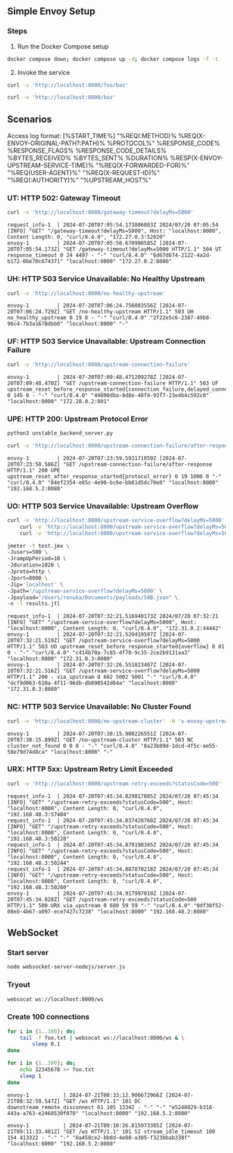 ## Simple Envoy Setup

### Steps

1. Run the Docker Compose setup

```sh
docker compose down; docker compose up -d; docker compose logs -f -t
```

2. Invoke the service

```sh
curl -v 'http://localhost:8000/foo/baz'
```

```sh
curl -v 'http://localhost:8000/baz'
```

## Scenarios

Access log format:
[%START_TIME%] "%REQ(:METHOD)% %REQ(X-ENVOY-ORIGINAL-PATH?:PATH)% %PROTOCOL%" %RESPONSE_CODE% %RESPONSE_FLAGS% %RESPONSE_CODE_DETAILS% %BYTES_RECEIVED% %BYTES_SENT% %DURATION% %RESP(X-ENVOY-UPSTREAM-SERVICE-TIME)% "%REQ(X-FORWARDED-FOR)%" "%REQ(USER-AGENT)%" "%REQ(X-REQUEST-ID)%" "%REQ(:AUTHORITY)%" "%UPSTREAM_HOST%"

### UT: HTTP 502: Gateway Timeout

```sh
curl -v 'http://localhost:8000/gateway-timeout?delayMs=5000'
```

```log
request_info-1  | 2024-07-20T07:05:54.173886083Z 2024/07/20 07:05:54 [INFO] "GET" "/gateway-timeout?delayMs=5000", Host: "localhost:8000", Content Length: 0, "curl/8.4.0", "172.27.0.3:52020"
envoy-1         | 2024-07-20T07:05:58.670998585Z [2024-07-20T07:05:54.173Z] "GET /gateway-timeout?delayMs=5000 HTTP/1.1" 504 UT response_timeout 0 24 4497 - "-" "curl/8.4.0" "6d67d674-2122-4a2d-b172-0be70c674371" "localhost:8000" "172.27.0.2:8080"
```

### UH: HTTP 503 Service Unavailable: No Healthy Upstream

```sh
curl -v 'http://localhost:8000/no-healthy-upstream'
```

```log
envoy-1         | 2024-07-20T07:06:24.756083556Z [2024-07-20T07:06:24.729Z] "GET /no-healthy-upstream HTTP/1.1" 503 UH no_healthy_upstream 0 19 0 - "-" "curl/8.4.0" "2f22e5c6-2387-49b8-96c4-7b3a1678dbb0" "localhost:8000" "-"
```


### UF: HTTP 503 Service Unavailable: Upstream Connection Failure

```sh
curl -v 'http://localhost:8000/upstream-connection-failure'
```

```log
envoy-1         | 2024-07-20T07:09:48.471209278Z [2024-07-20T07:09:48.470Z] "GET /upstream-connection-failure HTTP/1.1" 503 UF upstream_reset_before_response_started{connection_failure,delayed_connect_error:_111} 0 145 0 - "-" "curl/8.4.0" "44898dba-8d8e-48f4-93f7-23e4b4c592c0" "localhost:8000" "172.28.0.2:801"
```

### UPE: HTTP 200: Upstream Protocol Error

```sh
python3 unstable_backend_server.py
```

```sh
curl -v 'http://localhost:8000/upstream-connection-failure/after-response'
```

```log
envoy-1         | 2024-07-20T07:23:59.593171059Z [2024-07-20T07:23:58.586Z] "GET /upstream-connection-failure/after-response HTTP/1.1" 200 UPE upstream_reset_after_response_started{protocol_error} 0 19 1006 0 "-" "curl/8.4.0" "84ef2354-e85c-4e90-bc6e-bb81d5dc70e8" "localhost:8000" "192.168.5.2:8080"
```


### UO: HTTP 503 Service Unavailable: Upstream Overflow

```sh
curl -v 'http://localhost:8000/upstream-service-overflow?delayMs=5000' & \
    curl -v 'http://localhost:8000/upstream-service-overflow?delayMs=5000' & \
    curl -v 'http://localhost:8000/upstream-service-overflow?delayMs=5000'
```

```sh
jmeter -t test.jmx \
-Jusers=500 \
-JrampUpPeriod=10 \
-Jduration=1020 \
-Jproto=http \
-Jport=8000 \
-Jip='localhost' \
-Jpath='/upstream-service-overflow?delayMs=5000' \
-Jpayload="/Users/renuka/Documents/payloads/50B.json" \
-n -l results.jtl
```

```log
request_info-1  | 2024-07-20T07:32:21.516940173Z 2024/07/20 07:32:21 [INFO] "GET" "/upstream-service-overflow?delayMs=5000", Host: "localhost:8000", Content Length: 0, "curl/8.4.0", "172.31.0.2:44442"
envoy-1         | 2024-07-20T07:32:21.520419507Z [2024-07-20T07:32:21.519Z] "GET /upstream-service-overflow?delayMs=5000 HTTP/1.1" 503 UO upstream_reset_before_response_started{overflow} 0 81 0 - "-" "curl/8.4.0" "c414b70a-7c85-4f78-9c35-2ce2b9131aa3" "localhost:8000" "172.31.0.3:8080"
envoy-1         | 2024-07-20T07:32:26.551823467Z [2024-07-20T07:32:21.516Z] "GET /upstream-service-overflow?delayMs=5000 HTTP/1.1" 200 - via_upstream 0 682 5002 5001 "-" "curl/8.4.0" "dcf9d063-610a-4f11-96db-db890542d64a" "localhost:8000" "172.31.0.3:8080"
```

### NC: HTTP 503 Service Unavailable: No Cluster Found

```sh
curl -v 'http://localhost:8000/no-upstream-cluster' -H 'x-envoy-upstream-cluster: no-upstream-cluster'
```

```log
envoy-1         | 2024-07-20T07:38:15.900226551Z [2024-07-20T07:38:15.899Z] "GET /no-upstream-cluster HTTP/1.1" 503 NC cluster_not_found 0 0 0 - "-" "curl/8.4.0" "8a23b89d-1dcd-4f5c-ae55-58e79d74d8ca" "localhost:8000" "-"
```

### URX: HTTP 5xx: Upstream Retry Limit Exceeded

```sh
curl -v 'http://localhost:8000/upstream-retry-exceeds?statusCode=500'
```

```log
request_info-1  | 2024-07-20T07:45:34.829817885Z 2024/07/20 07:45:34 [INFO] "GET" "/upstream-retry-exceeds?statusCode=500", Host: "localhost:8000", Content Length: 0, "curl/8.4.0", "192.168.48.3:57404"
request_info-1  | 2024-07-20T07:45:34.837428760Z 2024/07/20 07:45:34 [INFO] "GET" "/upstream-retry-exceeds?statusCode=500", Host: "localhost:8000", Content Length: 0, "curl/8.4.0", "192.168.48.3:50228"
request_info-1  | 2024-07-20T07:45:34.879198385Z 2024/07/20 07:45:34 [INFO] "GET" "/upstream-retry-exceeds?statusCode=500", Host: "localhost:8000", Content Length: 0, "curl/8.4.0", "192.168.48.3:50244"
request_info-1  | 2024-07-20T07:45:34.887870218Z 2024/07/20 07:45:34 [INFO] "GET" "/upstream-retry-exceeds?statusCode=500", Host: "localhost:8000", Content Length: 0, "curl/8.4.0", "192.168.48.3:50260"
envoy-1         | 2024-07-20T07:45:34.917997010Z [2024-07-20T07:45:34.828Z] "GET /upstream-retry-exceeds?statusCode=500 HTTP/1.1" 500 URX via_upstream 0 680 59 59 "-" "curl/8.4.0" "0df38f52-08eb-4b67-a097-ece7427c7238" "localhost:8000" "192.168.48.2:8080"
```

## WebSocket

### Start server

```sh
node websocket-server-nodejs/server.js
```

### Tryout

```sh
websocat ws://localhost:8000/ws
```

### Create 100 connections

```sh
for i in {1..100}; do; 
    tail -f foo.txt | websocat ws://localhost:8000/ws & \
        sleep 0.1
done
```

```sh
for i in {1..100}; do; 
    echo 12345678 >> foo.txt
    sleep 1
done
```




```log
envoy-1           | 2024-07-21T08:33:12.906672966Z [2024-07-21T08:32:59.547Z] "GET /ws HTTP/1.1" 101 DC downstream_remote_disconnect 61 105 13342 - "-" "-" "e5248829-b318-443a-a763-e2460530f070" "localhost:8000" "192.168.5.2:8080"

envoy-1           | 2024-07-21T09:18:26.815973385Z [2024-07-21T09:11:33.481Z] "GET /ws HTTP/1.1" 101 SI stream_idle_timeout 100 154 413322 - "-" "-" "8a458ce2-bb8d-4e80-a305-f323bbab338f" "localhost:8000" "192.168.5.2:8080"
```
